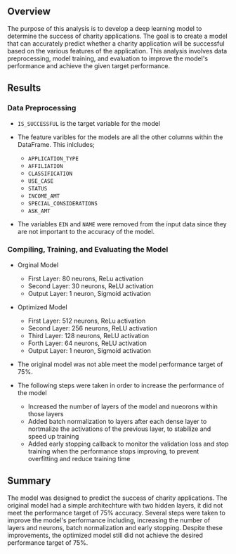 ## Overview
The purpose of this analysis is to develop a deep learning model to determine the success of charity applications. The goal is to create a model that can accurately predict whether a charity application will be successful based on the various features of the application. This analysis involves data preprocessing, model training, and evaluation to improve the model's performance and achieve the given target performance.

## Results
### Data Preprocessing 

- `IS_SUCCESSFUL` is the target variable for the model
- The feature varibles for the models are all the other columns within the DataFrame. This inlcludes;
    - `APPLICATION_TYPE`
    - `AFFILIATION`
    - `CLASSIFICATION`
    - `USE_CASE`
    - `STATUS`
    - `INCOME_AMT`
    - `SPECIAL_CONSIDERATIONS`
    - `ASK_AMT`

- The variables `EIN` and `NAME` were removed from the input data since they are not important to the accuracy of the model. 

### Compiling, Training, and Evaluating the Model

- Orginal Model
    - First Layer: 80 neurons, ReLu activation
    - Second Layer: 30 neurons, ReLU activation
    - Output Layer: 1 neuron, Sigmoid activation

- Optimized Model
    - First Layer: 512 neurons, ReLu activation
    - Second Layer: 256 neurons, ReLU activation
    - Third Layer: 128 neurons, ReLU activation
    - Forth Layer: 64 neurons, ReLU activation
    - Output Layer: 1 neuron, Sigmoid activation

- The original model was not able meet the model performance target of 75%. 
- The following steps were taken in order to increase the performance of the model
    - Increased the number of layers of the model and nueorons within those layers
    - Added batch normalization to layers after each dense layer to nortmalize the activations of the previous layer, to stabilize and speed up training
    - Added early stopping callback to monitor the validation loss and stop training when the performance stops improving, to prevent overfitting and reduce training time 

## Summary
The model was designed to predict the success of charity applications. The original model had a simple architechture with two hidden layers, it did not meet the performance target of 75% accuracy. Several steps were taken to improve the model's performance including, increasing the number of layers and neurons, batch normalization and early stopping. Despite these improvements, the optimized model still did not achieve the desired performance target of 75%.